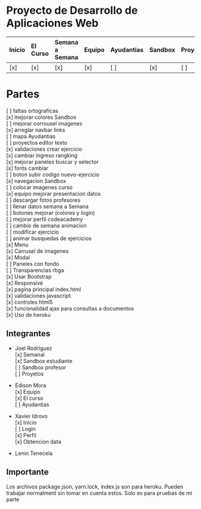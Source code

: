 # Proyecto de Desarrollo de Aplicaciones Web
| Inicio | El Curso | Semana a Semana | Equipo | Ayudantias | Sandbox | Proyectos | Perfil |
|:-------|:---------|:----------------|:-------|:-----------|:--------|:----------|:-------|
| [x]    | [x]      | [x]             | [x]    | [ ]        | [x]     | [ ]       | [x]    |

# Partes
[ ] faltas ortograficas <br>
[x] mejorar colores Sandbox <br>
[ ] mejorar corrousel imagenes <br>
[x] arreglar navbar links<br>
[ ] mapa Ayudantias <br>
[ ] proyectos editor texto <br>
[x] validaciones crear ejercicio <br>
[x] cambiar ingreso rangking <br>
[x] mejorar paneles buscar y selector <br>
[x] fonts cambiar <br>
[ ] boton subir codigo nuevo-ejercicio <br>
[x] navegacion Sandbox <br>
[ ] colocar imagenes curso <br>
[x] equipo mejorar presentacion datos <br>
[ ] descargar fotos profesores <br>
[ ] llenar datos semana a Semana <br>
[ ] botones mejorar (colores y login) <br>
[ ] mejorar perfil codeacademy <br>
[ ] cambio de semana animacion <br>
[ ] modificar ejercicio <br>
[ ] animar busquedas de ejercicios <br>
[x] Menu <br>
[x] Carrusel de imagenes<br>
[x] Modal<br>
[ ] Paneles con fondo<br>
[ ] Transparencias rbga<br>
[x] Usar Bootstrap<br>
[x] Responsive<br>
[x] pagina principal index.html<br>
[x] validaciones javascript<br>
[x] controles html5<br>
[x] funcionalidad ajax para consultas a documentos<br>
[x] Uso de heroku<br>

## Integrantes
* Joel Rodriguez<br>
[x] Semanal<br>
[x] Sandbox estudiante<br>
[ ] Sandbox profesor<br>
[ ] Proyetos <br>

* Edison Mora<br>
[x] Equipo<br>
[x] El curso<br>
[ ] Ayudantias<br>

* Xavier Idrovo<br>
[x] Inicio<br>
[ ] Login<br>
[x] Perfil<br>
[x] Obtencion data<br>

* Lenin Tenecela

## Importante
Los archivos package.json, yarn.lock, index.js son para heroku. Pueden trabajar normalment sin tomar en cuenta estos. Solo es para pruebas de mi parte
